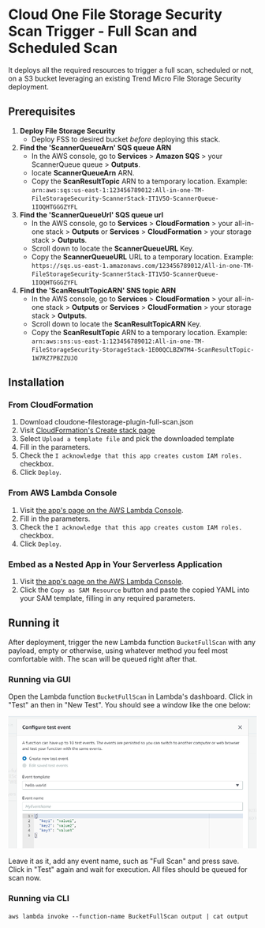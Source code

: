 # Cloud One File Storage Security Scan Trigger - Full Scan and Scheduled Scan

It deploys all the required resources to trigger a full scan, scheduled or not, on a S3 bucket leveraging an existing Trend Micro File Storage Security deployment.

## Prerequisites

1. **Deploy File Storage Security**
    - Deploy FSS to desired bucket *before* deploying this stack.
2. **Find the 'ScannerQueueArn' SQS queue ARN**
    - In the AWS console, go to **Services** > **Amazon SQS** > your ScannerQueue queue > **Outputs**.
    - locate **ScannerQueueArn** ARN.
    - Copy the **ScanResultTopic** ARN to a temporary location. Example: `arn:aws:sqs:us-east-1:123456789012:All-in-one-TM-FileStorageSecurity-ScannerStack-IT1V5O-ScannerQueue-1IOQHTGGGZYFL`
3. **Find the 'ScannerQueueUrl' SQS queue url**
    - In the AWS console, go to **Services** > **CloudFormation** > your all-in-one stack > **Outputs**  or **Services** > **CloudFormation** > your storage stack > **Outputs**.
    - Scroll down to locate the  **ScannerQueueURL** Key.
    - Copy the **ScannerQueueURL** URL to a temporary location. Example: `https://sqs.us-east-1.amazonaws.com/123456789012/All-in-one-TM-FileStorageSecurity-ScannerStack-IT1V5O-ScannerQueue-1IOQHTGGGZYFL`
4. **Find the 'ScanResultTopicARN' SNS topic ARN**
    - In the AWS console, go to **Services** > **CloudFormation** > your all-in-one stack > **Outputs**  or **Services** > **CloudFormation** > your storage stack > **Outputs**.
    - Scroll down to locate the  **ScanResultTopicARN** Key.
    - Copy the **ScanResultTopic** ARN to a temporary location. Example: `arn:aws:sns:us-east-1:123456789012:All-in-one-TM-FileStorageSecurity-StorageStack-1E00QCLBZW7M4-ScanResultTopic-1W7RZ7PBZZUJO`

## Installation

### From CloudFormation

1. Download cloudone-filestorage-plugin-full-scan.json
2. Visit [CloudFormation's Create stack page](https://console.aws.amazon.com/cloudformation/home?region=us-east-1#/stacks/create/template)
3. Select `Upload a template file` and pick the downloaded template
4. Fill in the parameters.
5. Check the `I acknowledge that this app creates custom IAM roles.` checkbox.
6. Click `Deploy`.

### From AWS Lambda Console

1. Visit [the app's page on the AWS Lambda Console](https://console.aws.amazon.com/lambda/home?#/create/app?applicationId=arn:aws:serverlessrepo:us-east-1:415485722356:applications/cloudone-filestorage-plugin-trigger-full-scheduled-scan).
2. Fill in the parameters.
3. Check the `I acknowledge that this app creates custom IAM roles.` checkbox.
4. Click `Deploy`.

### Embed as a Nested App in Your Serverless Application

1. Visit [the app's page on the AWS Lambda Console](https://console.aws.amazon.com/lambda/home?#/create/app?applicationId=arn:aws:serverlessrepo:us-east-1:415485722356:applications/cloudone-filestorage-plugin-trigger-full-scheduled-scan).
2. Click the `Copy as SAM Resource` button and paste the copied YAML into your SAM template, filling in any required parameters.

## Running it

After deployment, trigger the new Lambda function `BucketFullScan` with any payload, empty or otherwise, using whatever method you feel most comfortable with. The scan will be queued right after that.

### Running via GUI

Open the Lambda function `BucketFullScan` in Lambda's dashboard. Click in "Test"  an then in "New Test". You should see a window like the one below:

![Configure Test Event](images/configure-test-event.png)

Leave it as it, add any event name, such as "Full Scan" and press save. Click in "Test" again and wait for execution. All files should be queued for scan now.

### Running via CLI

`aws lambda invoke --function-name BucketFullScan output | cat output`
